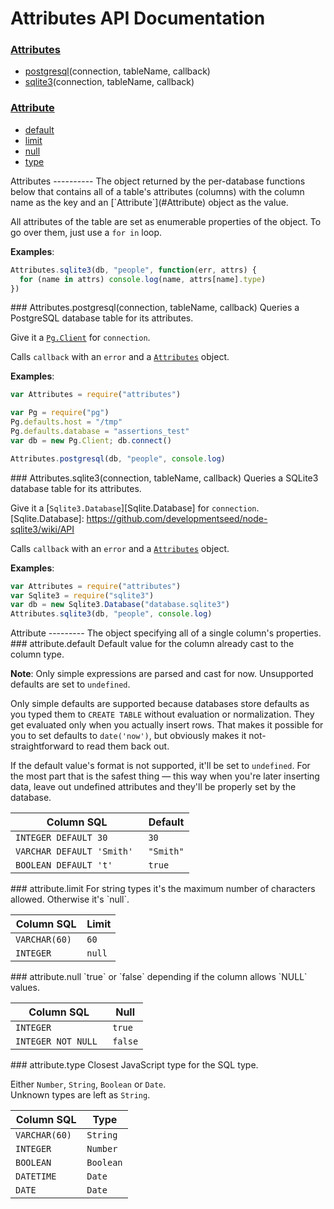 Attributes API Documentation
============================
### [Attributes](#Attributes)
- [postgresql](#Attributes.postgresql)(connection, tableName, callback)
- [sqlite3](#Attributes.sqlite3)(connection, tableName, callback)

### [Attribute](#Attribute)
- [default](#attribute.default)
- [limit](#attribute.limit)
- [null](#attribute.null)
- [type](#attribute.type)


<a name="Attributes" />
Attributes
----------
The object returned by the per-database functions below that contains all
of a table's attributes (columns) with the column name as the key and an
[`Attribute`](#Attribute) object as the value.

All attributes of the table are set as enumerable properties of the object.
To go over them, just use a `for in` loop.

**Examples**:
```javascript
Attributes.sqlite3(db, "people", function(err, attrs) {
  for (name in attrs) console.log(name, attrs[name].type)
})
```

<a name="Attributes.postgresql" />
### Attributes.postgresql(connection, tableName, callback)
Queries a PostgreSQL database table for its attributes.

Give it a [`Pg.Client`](https://github.com/brianc/node-postgres/wiki/Client)
for `connection`.

Calls `callback` with an `error` and a [`Attributes`](#Attributes) object.

**Examples**:
```javascript
var Attributes = require("attributes")

var Pg = require("pg")
Pg.defaults.host = "/tmp"
Pg.defaults.database = "assertions_test"
var db = new Pg.Client; db.connect()

Attributes.postgresql(db, "people", console.log)
```

<a name="Attributes.sqlite3" />
### Attributes.sqlite3(connection, tableName, callback)
Queries a SQLite3 database table for its attributes.

Give it a [`Sqlite3.Database`][Sqlite.Database] for `connection`.
[Sqlite.Database]: https://github.com/developmentseed/node-sqlite3/wiki/API

Calls `callback` with an `error` and a [`Attributes`](#Attributes) object.

**Examples**:
```javascript
var Attributes = require("attributes")
var Sqlite3 = require("sqlite3")
var db = new Sqlite3.Database("database.sqlite3")
Attributes.sqlite3(db, "people", console.log)
```


<a name="Attribute" />
Attribute
---------
The object specifying all of a single column's properties.

<a name="attribute.default" />
### attribute.default
Default value for the column already cast to the column type.

**Note**: Only simple expressions are parsed and cast for now. Unsupported
defaults are set to `undefined`.

Only simple defaults are supported because databases store defaults as you
typed them to `CREATE TABLE` without evaluation or normalization. They get
evaluated only when you actually insert rows. That makes it possible for you
to set defaults to `date('now')`, but obviously makes it not-straightforward
to read them back out.

If the default value's format is not supported, it'll be set to `undefined`.
For the most part that is the safest thing — this way when you're later
inserting data, leave out undefined attributes and they'll be properly set by
the database.

Column SQL                | Default
--------------------------|--------
`INTEGER DEFAULT 30      `| `30`
`VARCHAR DEFAULT 'Smith' `| `"Smith"`
`BOOLEAN DEFAULT 't'     `| `true`

<a name="attribute.limit" />
### attribute.limit
For string types it's the maximum number of characters allowed.  Otherwise
it's `null`.

Column SQL    | Limit
--------------|------
`VARCHAR(60) `| `60`
`INTEGER     `| `null`

<a name="attribute.null" />
### attribute.null
`true` or `false` depending if the column allows `NULL` values.

Column SQL         | Null
-------------------|-----
`INTEGER          `| `true`
`INTEGER NOT NULL `| `false`

<a name="attribute.type" />
### attribute.type
Closest JavaScript type for the SQL type.

Either `Number`, `String`, `Boolean` or `Date`.  
Unknown types are left as `String`.

Column SQL    | Type
--------------|-----
`VARCHAR(60) `| `String`
`INTEGER     `| `Number`
`BOOLEAN     `| `Boolean`
`DATETIME    `| `Date`
`DATE        `| `Date`
